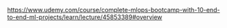 https://www.udemy.com/course/complete-mlops-bootcamp-with-10-end-to-end-ml-projects/learn/lecture/45853389#overview
